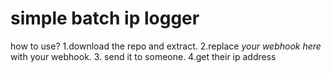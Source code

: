 # simple batch ip logger

how to use?
1.download the repo and extract.
2.replace *your webhook here* with your webhook.
3. send it to someone.
4.get their ip address
